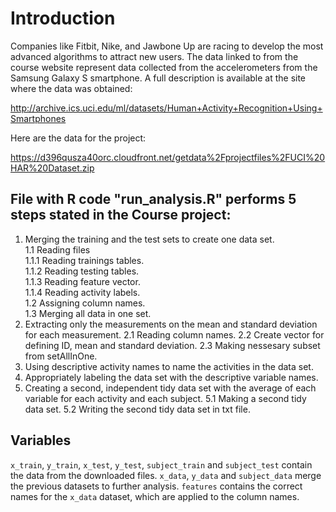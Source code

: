 # Introduction

Companies like Fitbit, Nike, and Jawbone Up are racing to develop the most advanced algorithms to attract new users. The data linked to from the course website represent data collected from the accelerometers from the Samsung Galaxy S smartphone. A full description is available at the site where the data was obtained:

http://archive.ics.uci.edu/ml/datasets/Human+Activity+Recognition+Using+Smartphones

Here are the data for the project:

https://d396qusza40orc.cloudfront.net/getdata%2Fprojectfiles%2FUCI%20HAR%20Dataset.zip

## File with R code "run_analysis.R" performs 5 steps stated in the Course project:   

1. Merging the training and the test sets to create one data set.   
 1.1 Reading files    
   1.1.1 Reading trainings tables.   
   1.1.2 Reading testing tables.   
   1.1.3 Reading feature vector.   
   1.1.4 Reading activity labels.  
 1.2 Assigning column names.   
 1.3 Merging all data in one set.  
2. Extracting only the measurements on the mean and standard deviation for each measurement. 
 2.1 Reading column names.
 2.2 Create vector for defining ID, mean and standard deviation.
 2.3 Making nessesary subset from setAllInOne.
3. Using descriptive activity names to name the activities in the data set.
4. Appropriately labeling the data set with the descriptive variable names.
5. Creating a second, independent tidy data set with the average of each variable for each activity and each subject.
5.1 Making a second tidy data set.
5.2 Writing the second tidy data set in txt file.

## Variables
`x_train`, `y_train`, `x_test`, `y_test`, `subject_train` and `subject_test` contain the data from the downloaded files.
`x_data`, `y_data` and `subject_data` merge the previous datasets to further analysis.
`features` contains the correct names for the `x_data` dataset, which are applied to the column names.
